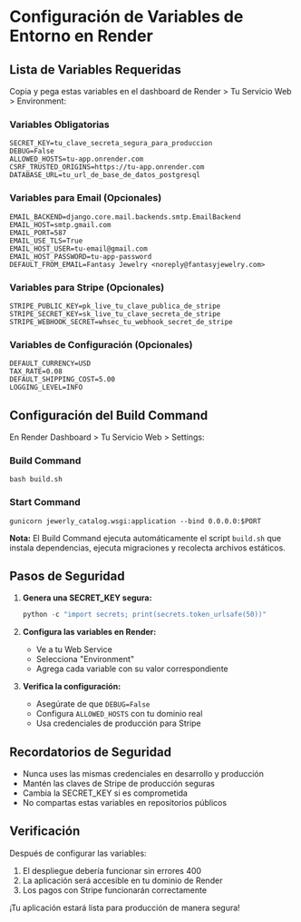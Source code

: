 # Configuración de Variables de Entorno en Render

## Lista de Variables Requeridas

Copia y pega estas variables en el dashboard de Render > Tu Servicio Web > Environment:

### Variables Obligatorias
```
SECRET_KEY=tu_clave_secreta_segura_para_produccion
DEBUG=False
ALLOWED_HOSTS=tu-app.onrender.com
CSRF_TRUSTED_ORIGINS=https://tu-app.onrender.com
DATABASE_URL=tu_url_de_base_de_datos_postgresql
```

### Variables para Email (Opcionales)
```
EMAIL_BACKEND=django.core.mail.backends.smtp.EmailBackend
EMAIL_HOST=smtp.gmail.com
EMAIL_PORT=587
EMAIL_USE_TLS=True
EMAIL_HOST_USER=tu-email@gmail.com
EMAIL_HOST_PASSWORD=tu-app-password
DEFAULT_FROM_EMAIL=Fantasy Jewelry <noreply@fantasyjewelry.com>
```

### Variables para Stripe (Opcionales)
```
STRIPE_PUBLIC_KEY=pk_live_tu_clave_publica_de_stripe
STRIPE_SECRET_KEY=sk_live_tu_clave_secreta_de_stripe
STRIPE_WEBHOOK_SECRET=whsec_tu_webhook_secret_de_stripe
```

### Variables de Configuración (Opcionales)
```
DEFAULT_CURRENCY=USD
TAX_RATE=0.08
DEFAULT_SHIPPING_COST=5.00
LOGGING_LEVEL=INFO
```

## Configuración del Build Command

En Render Dashboard > Tu Servicio Web > Settings:

### Build Command
```
bash build.sh
```

### Start Command
```
gunicorn jewerly_catalog.wsgi:application --bind 0.0.0.0:$PORT
```

**Nota:** El Build Command ejecuta automáticamente el script `build.sh` que instala dependencias, ejecuta migraciones y recolecta archivos estáticos.

## Pasos de Seguridad

1. **Genera una SECRET_KEY segura:**
   ```python
   python -c "import secrets; print(secrets.token_urlsafe(50))"
   ```

2. **Configura las variables en Render:**
   - Ve a tu Web Service
   - Selecciona "Environment"
   - Agrega cada variable con su valor correspondiente

3. **Verifica la configuración:**
   - Asegúrate de que `DEBUG=False`
   - Configura `ALLOWED_HOSTS` con tu dominio real
   - Usa credenciales de producción para Stripe

## Recordatorios de Seguridad

- Nunca uses las mismas credenciales en desarrollo y producción
- Mantén las claves de Stripe de producción seguras
- Cambia la SECRET_KEY si es comprometida
- No compartas estas variables en repositorios públicos

## Verificación

Después de configurar las variables:
1. El despliegue debería funcionar sin errores 400
2. La aplicación será accesible en tu dominio de Render
3. Los pagos con Stripe funcionarán correctamente

¡Tu aplicación estará lista para producción de manera segura!